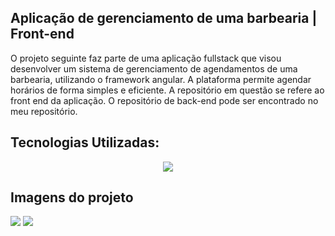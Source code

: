 ## Aplicação de gerenciamento de uma barbearia | Front-end
O projeto seguinte faz parte de uma aplicação fullstack que visou desenvolver um sistema de gerenciamento de agendamentos de uma barbearia, utilizando o framework angular. A plataforma permite agendar horários de forma simples e eficiente. A repositório em questão se refere ao front end da aplicação. O repositório de back-end pode ser encontrado no meu repositório.

## Tecnologias Utilizadas:

 <p align="center">
  <a href="https://skillicons.dev">
    <img src="https://skillicons.dev/icons?i=html,css,typescript,angular" />
  </a>
</p>

## Imagens do projeto

<img src="https://github.com/Myrella-Goms/desafio-barbershop-ui-decolatech2025/blob/main/Captura%20de%20tela%202025-03-09%20172217.png">
<img src="https://github.com/Myrella-Goms/desafio-barbershop-ui-decolatech2025/blob/main/Captura%20de%20tela%202025-03-09%20172257.png">
